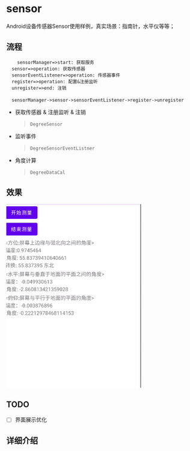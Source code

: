 # sensor
Android设备传感器Sensor使用样例，真实场景：指南针，水平仪等等；

## 流程

```flow
 	sensorManager=>start: 获取服务
  sensor=>operation: 获取传感器
  sensorEventListener=>operation: 传感器事件
  register=>operation: 配置&注册监听
  unregister=>end: 注销
  
  sensorManager->sensor->sensorEventListener->register->unregister
```

* 获取传感器 & 注册监听 & 注销

  > ```
  > DegreeSensor
  > ```

* 监听事件

  > ```
  > DegreeSensorEventListner
  > ```

* 角度计算

  > ```
  > DegreeDataCal
  > ```

## 效果

![demo1](demo/demo1.png)

## TODO

* [ ] 界面展示优化

## 详细介绍
